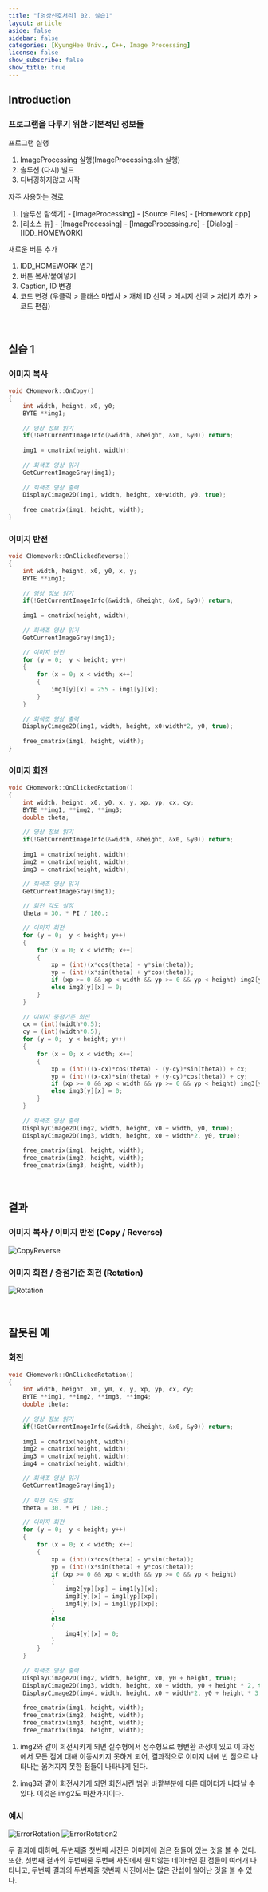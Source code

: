 ```yaml
---
title: "[영상신호처리] 02. 실습1"
layout: article
aside: false
sidebar: false
categories: [KyungHee Univ., C++, Image Processing]
license: false
show_subscribe: false
show_title: true
---
```


## Introduction

### 프로그램을 다루기 위한 기본적인 정보들

프로그램 실행
1. ImageProcessing 실행(ImageProcessing.sln 실행)
2. 솔루션 (다시) 빌드
3. 디버깅하지않고 시작

자주 사용하는 경로
1. [솔루션 탐색기] - [ImageProcessing] - [Source Files] - [Homework.cpp]
2. [리소스 뷰] - [ImageProcessing] - [ImageProcessing.rc] - [Dialog] - [IDD_HOMEWORK]

새로운 버튼 추가
1. IDD_HOMEWORK 열기
2. 버튼 복사/붙여넣기
3. Caption, ID 변경
4. 코드 변경 (우클릭 > 클래스 마법사 > 개체 ID 선택 > 메시지 선택 > 처리기 추가 > 코드 편집)

<br>

## 실습 1

### 이미지 복사

```cpp
void CHomework::OnCopy() 
{
	int width, height, x0, y0;
	BYTE **img1;
	
	// 영상 정보 읽기
	if(!GetCurrentImageInfo(&width, &height, &x0, &y0)) return;
	
	img1 = cmatrix(height, width);
	
	// 회색조 영상 읽기
	GetCurrentImageGray(img1);
	
	// 회색조 영상 출력
	DisplayCimage2D(img1, width, height, x0+width, y0, true);
	
	free_cmatrix(img1, height, width);
}
```

### 이미지 반전

```cpp
void CHomework::OnClickedReverse()
{
	int width, height, x0, y0, x, y;
	BYTE **img1;
	
	// 영상 정보 읽기
	if(!GetCurrentImageInfo(&width, &height, &x0, &y0)) return;
	
	img1 = cmatrix(height, width);
	
	// 회색조 영상 읽기
	GetCurrentImageGray(img1);

    // 이미지 반전
	for (y = 0;  y < height; y++)
	{
		for (x = 0; x < width; x++)
		{
			img1[y][x] = 255 - img1[y][x];
		}
	}
	
	// 회색조 영상 출력
	DisplayCimage2D(img1, width, height, x0+width*2, y0, true);
	
	free_cmatrix(img1, height, width);
}
```

### 이미지 회전

```cpp
void CHomework::OnClickedRotation()
{
	int width, height, x0, y0, x, y, xp, yp, cx, cy;
	BYTE **img1, **img2, **img3;
	double theta;
	
	// 영상 정보 읽기
	if(!GetCurrentImageInfo(&width, &height, &x0, &y0)) return;
	
	img1 = cmatrix(height, width);
	img2 = cmatrix(height, width);
	img3 = cmatrix(height, width);

	// 회색조 영상 읽기
	GetCurrentImageGray(img1);
	
	// 회전 각도 설정
	theta = 30. * PI / 180.;

	// 이미지 회전
	for (y = 0;  y < height; y++)
	{
		for (x = 0; x < width; x++)
		{
			xp = (int)(x*cos(theta) - y*sin(theta));
			yp = (int)(x*sin(theta) + y*cos(theta));
			if (xp >= 0 && xp < width && yp >= 0 && yp < height) img2[y][x] = img1[yp][xp];
			else img2[y][x] = 0;
		}
	}
	
	// 이미지 중점기준 회전
	cx = (int)(width*0.5);
	cy = (int)(width*0.5);
	for (y = 0;  y < height; y++)
	{
		for (x = 0; x < width; x++)
		{
			xp = (int)((x-cx)*cos(theta) - (y-cy)*sin(theta)) + cx;
			yp = (int)((x-cx)*sin(theta) + (y-cy)*cos(theta)) + cy;
			if (xp >= 0 && xp < width && yp >= 0 && yp < height) img3[y][x] = img1[yp][xp];
			else img3[y][x] = 0;
		}
	}
	
	// 회색조 영상 출력
	DisplayCimage2D(img2, width, height, x0 + width, y0, true);
	DisplayCimage2D(img3, width, height, x0 + width*2, y0, true);
	
	free_cmatrix(img1, height, width);
	free_cmatrix(img2, height, width);
	free_cmatrix(img3, height, width);
```

<br>

## 결과

### 이미지 복사 / 이미지 반전 (Copy / Reverse)
![CopyReverse](https://user-images.githubusercontent.com/79047370/112340547-fb920080-8d03-11eb-9a38-983cc8eb20ad.jpg)

### 이미지 회전 / 중점기준 회전 (Rotation)
![Rotation](https://user-images.githubusercontent.com/79047370/112340554-fdf45a80-8d03-11eb-9b8d-2b441fef52ca.jpg)

<br>

## 잘못된 예

### 회전

```cpp
void CHomework::OnClickedRotation()
{
	int width, height, x0, y0, x, y, xp, yp, cx, cy;
	BYTE **img1, **img2, **img3, **img4;
	double theta;
	
	// 영상 정보 읽기
	if(!GetCurrentImageInfo(&width, &height, &x0, &y0)) return;
	
	img1 = cmatrix(height, width);
	img2 = cmatrix(height, width);
	img3 = cmatrix(height, width);
    img4 = cmatrix(height, width);

	// 회색조 영상 읽기
	GetCurrentImageGray(img1);
	
	// 회전 각도 설정
	theta = 30. * PI / 180.;

	// 이미지 회전
	for (y = 0;  y < height; y++)
	{
		for (x = 0; x < width; x++)
		{
			xp = (int)(x*cos(theta) - y*sin(theta));
			yp = (int)(x*sin(theta) + y*cos(theta));
			if (xp >= 0 && xp < width && yp >= 0 && yp < height)
            {
                img2[yp][xp] = img1[y][x];
                img3[y][x] = img1[yp][xp];
                img4[y][x] = img1[yp][xp];
            }
			else
            {
                img4[y][x] = 0;
            }
		}
	}
	
	// 회색조 영상 출력
	DisplayCimage2D(img2, width, height, x0, y0 + height, true);
	DisplayCimage2D(img3, width, height, x0 + width, y0 + height * 2, true);
    DisplayCimage2D(img4, width, height, x0 + width*2, y0 + height * 3, true);
	
	free_cmatrix(img1, height, width);
	free_cmatrix(img2, height, width);
	free_cmatrix(img3, height, width);
    free_cmatrix(img4, height, width);
```

1. img2와 같이 회전시키게 되면 실수형에서 정수형으로 형변환 과정이 있고 이 과정에서 모든 점에 대해 이동시키지 못하게 되어, 결과적으로 이미지 내에 빈 점으로 나타나는 옮겨지지 못한 점들이 나타나게 된다.

2. img3과 같이 회전시키게 되면 회전시킨 범위 바깥부분에 다른 데이터가 나타날 수 있다. 이것은 img2도 마찬가지이다.

### 예시

![ErrorRotation](https://user-images.githubusercontent.com/79047370/112340550-fcc32d80-8d03-11eb-9948-82f781b82990.JPG)
![ErrorRotation2](https://user-images.githubusercontent.com/79047370/112340552-fd5bc400-8d03-11eb-97f0-cb9bd4284617.jpg)

두 결과에 대하여, 두번째줄 첫번째 사진은 이미지에 검은 점들이 있는 것을 볼 수 있다.<br>
또한, 첫번째 결과의 두번째줄 두번째 사진에서 원치않는 데이터인 흰 점들이 여러개 나타나고, 두번째 결과의 두번째줄 첫번째 사진에서는 많은 간섭이 일어난 것을 볼 수 있다.
